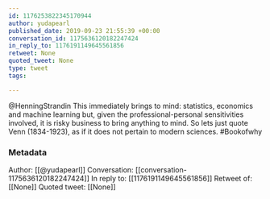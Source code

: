 ```yaml
---
id: 1176253822345170944
author: yudapearl
published_date: 2019-09-23 21:55:39 +00:00
conversation_id: 1175636120182247424
in_reply_to: 1176191149645561856
retweet: None
quoted_tweet: None
type: tweet
tags:

---
```


@HenningStrandin This immediately brings to mind: statistics, economics and machine learning but, given the professional-personal sensitivities involved, it is risky business to bring anything to mind. So lets just quote Venn (1834-1923), as if it does not pertain to modern sciences. #Bookofwhy

### Metadata

Author: [[@yudapearl]]
Conversation: [[conversation-1175636120182247424]]
In reply to: [[1176191149645561856]]
Retweet of: [[None]]
Quoted tweet: [[None]]
